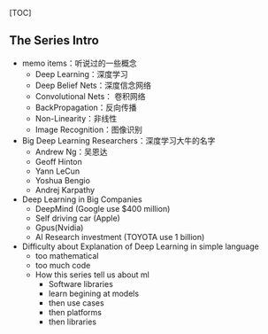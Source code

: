[TOC]

## The Series Intro

- memo items：听说过的一些概念
  - Deep Learning：深度学习
  - Deep Belief Nets：深度信念网络
  - Convolutional Nets： 卷积网络
  - BackPropagation：反向传播
  - Non-Linearity：非线性
  - Image Recognition：图像识别
- Big Deep Learning Researchers：深度学习大牛的名字
  - Andrew Ng：吴恩达
  - Geoff Hinton
  - Yann LeCun
  - Yoshua Bengio
  - Andrej Karpathy
- Deep Learning in Big Companies
  -  DeepMind (Google use $400 million)
  - Self driving car (Apple)
  - Gpus(Nvidia)
  - AI Research investment (TOYOTA use 1 billion)
- Difficulty about Explanation of Deep Learning  in simple language
  - too mathematical
  - too much code
  - How this series tell us about ml
    - Software libraries
    - learn begining at models
    - then use cases
    - then platforms 
    - then libraries

